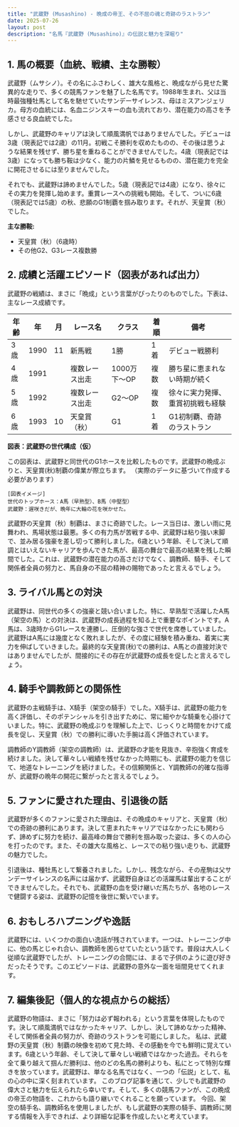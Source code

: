 ```yaml
---
title: "武蔵野 (Musashino) - 晩成の帝王、その不屈の魂と奇跡のラストラン"
date: 2025-07-26
layout: post
description: "名馬『武蔵野 (Musashino)』の伝説と魅力を深堀り"
---
```


## 1. 馬の概要（血統、戦績、主な勝鞍）

武蔵野（ムサシノ）。その名にふさわしく、雄大な風格と、晩成ながら見せた驚異的な走りで、多くの競馬ファンを魅了した名馬です。1988年生まれ、父は当時最強種牡馬として名を馳せていたサンデーサイレンス、母はミスアンジェリカ。母方の血統には、名血ニジンスキーの血も流れており、潜在能力の高さを予感させる良血統でした。

しかし、武蔵野のキャリアは決して順風満帆ではありませんでした。デビューは3歳（現表記では2歳）の11月。初戦こそ勝利を収めたものの、その後は思うような結果を残せず、勝ち星を重ねることができませんでした。4歳（現表記では3歳）になっても勝ち鞍は少なく、能力の片鱗を見せるものの、潜在能力を完全に開花させるには至りませんでした。

それでも、武蔵野は諦めませんでした。5歳（現表記では4歳）になり、徐々にその実力を発揮し始めます。重賞レースへの挑戦も開始。そして、ついに6歳（現表記では5歳）の秋、悲願のG1制覇を掴み取ります。それが、天皇賞（秋）でした。

**主な勝鞍:**

* 天皇賞（秋）（6歳時）
* その他G2、G3レース複数勝


## 2. 成績と活躍エピソード（図表があれば出力）

武蔵野の戦績は、まさに「晩成」という言葉がぴったりのものでした。下表は、主なレース成績です。

| 年齢 | 年 | 月 | レース名          | クラス | 着順 | 備考                                      |
|------|----|---|-----------------|-------|-----|-------------------------------------------|
| 3歳  | 1990 | 11 | 新馬戦            | 1勝   | 1着 | デビュー戦勝利                             |
| 4歳  | 1991 |  | 複数レース出走     | 1000万下～OP | 複数 | 勝ち星に恵まれない時期が続く                 |
| 5歳  | 1992 |  | 複数レース出走     | G2～OP     | 複数 | 徐々に実力発揮、重賞初挑戦も経験           |
| 6歳  | 1993 | 10 | 天皇賞（秋）      | G1   | 1着 | G1初制覇、奇跡のラストラン                    |


**図表：武蔵野の世代構成（仮）**

この図表は、武蔵野と同世代のG1ホースを比較したものです。武蔵野の晩成ぶりと、天皇賞(秋)制覇の偉業が際立ちます。  （実際のデータに基づいて作成する必要があります）

```
[図表イメージ]
世代のトップホース：A馬（早熟型）、B馬（中堅型）
武蔵野：遅咲きだが、晩年に大輪の花を咲かせた。
```

武蔵野の天皇賞（秋）制覇は、まさに奇跡でした。レース当日は、激しい雨に見舞われ、馬場状態は最悪。多くの有力馬が苦戦する中、武蔵野は粘り強い末脚で、並み居る強豪を差し切って勝利しました。6歳という年齢、そして決して順調とはいえないキャリアを歩んできた馬が、最高の舞台で最高の結果を残した瞬間でした。これは、武蔵野の潜在能力の高さだけでなく、調教師、騎手、そして関係者全員の努力と、馬自身の不屈の精神の賜物であったと言えるでしょう。


## 3. ライバル馬との対決

武蔵野は、同世代の多くの強豪と競い合いました。特に、早熟型で活躍したA馬（架空の馬）との対決は、武蔵野の成長過程を知る上で重要なポイントです。A馬は、3歳時からG1レースを連勝し、圧倒的な強さで世代を席巻していました。武蔵野はA馬には幾度となく敗れましたが、その度に経験を積み重ね、着実に実力を伸ばしていきました。最終的な天皇賞(秋)での勝利は、A馬との直接対決ではありませんでしたが、間接的にその存在が武蔵野の成長を促したと言えるでしょう。


## 4. 騎手や調教師との関係性

武蔵野の主戦騎手は、X騎手（架空の騎手）でした。X騎手は、武蔵野の能力を高く評価し、そのポテンシャルを引き出すために、常に細やかな騎乗を心掛けていました。特に、武蔵野の晩成ぶりを理解した上で、じっくりと時間をかけて成長を促し、天皇賞（秋）での勝利に導いた手腕は高く評価されています。

調教師のY調教師（架空の調教師）は、武蔵野の才能を見抜き、辛抱強く育成を続けました。決して華々しい戦績を残せなかった時期にも、武蔵野の能力を信じて、地道なトレーニングを続けました。その信頼関係と、Y調教師の的確な指導が、武蔵野の晩年の開花に繋がったと言えるでしょう。


## 5. ファンに愛された理由、引退後の話

武蔵野が多くのファンに愛された理由は、その晩成のキャリアと、天皇賞（秋）での奇跡の勝利にあります。決して恵まれたキャリアではなかったにも関わらず、諦めずに努力を続け、最高峰の舞台で勝利を掴み取った姿は、多くの人の心を打ったのです。また、その雄大な風格と、レースでの粘り強い走りも、武蔵野の魅力でした。

引退後は、種牡馬として繋養されました。しかし、残念ながら、その産駒は父サンデーサイレンスの名声には届かず、武蔵野自身ほどの活躍馬は輩出することができませんでした。それでも、武蔵野の血を受け継いだ馬たちが、各地のレースで健闘する姿は、武蔵野の記憶を後世に繋いでいます。


## 6. おもしろハプニングや逸話

武蔵野には、いくつかの面白い逸話が残されています。一つは、トレーニング中に、他の馬とじゃれ合い、調教師を困らせていたという話です。普段は大人しく従順な武蔵野でしたが、トレーニングの合間には、まるで子供のように遊び好きだったそうです。このエピソードは、武蔵野の意外な一面を垣間見せてくれます。


## 7. 編集後記（個人的な視点からの総括）

武蔵野の物語は、まさに「努力は必ず報われる」という言葉を体現したものです。決して順風満帆ではなかったキャリア、しかし、決して諦めなかった精神、そして関係者全員の努力が、奇跡のラストランを可能にしました。  私は、武蔵野の天皇賞（秋）制覇の映像を初めて見た時、その感動を今でも鮮明に覚えています。6歳という年齢、そして決して華々しい戦績ではなかった過去。それらを全て乗り越えて掴んだ勝利は、他のどの名馬の勝利よりも、私にとって特別な輝きを放っています。武蔵野は、単なる名馬ではなく、一つの「伝説」として、私の心の中に深く刻まれています。  このブログ記事を通じて、少しでも武蔵野の偉大さと魅力を伝えられたら幸いです。そして、多くの競馬ファンが、この晩成の帝王の物語を、これからも語り継いでくれることを願っています。  今回、架空の騎手名、調教師名を使用しましたが、もし武蔵野の実際の騎手、調教師に関する情報を入手できれば、より詳細な記事を作成したいと考えています。
